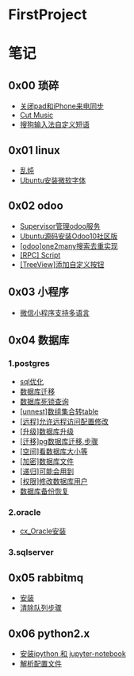# FirstProject

# 笔记

## 0x00 琐碎

* [关闭pad和iPhone来电同步](notebook/trivial/关闭pad和iPhone来电同步.md)
* [Cut Music](py-music/readme.md)
* [搜狗输入法自定义短语](https://gist.github.com/RRRoger/0235138d3ac53357007a864fc4901734)

## 0x01 linux

* [乱炖](notebook/linux/乱炖.md)
* [Ubuntu安装微软字体](notebook/linux/Ubuntu安装微软字体.md)


## 0x02 odoo

* [Supervisor管理odoo服务](notebook/odoo/Supervisor管理odoo服务.md)
* [Ubuntu源码安装Odoo10社区版](notebook/odoo/Ubuntu14.04源码安装Odoo10社区版.md)
* [[odoo]one2many搜索去重实现](notebook/odoo/one2many搜索去重实现.md)
* [[RPC]  Script](odoo_script/rpc-script/rpcodoo.py)
* [[TreeView]添加自定义按钮](https://github.com/RRRoger/odoo_addons/tree/master/tree_view_button)


## 0x03 小程序

*  [微信小程序支持多语言](notebook/weapp/微信小程序支持多语言.md)

## 0x04 数据库

### 1.postgres

* [sql优化](notebook/database/sql优化.md)
* [数据库迁移](notebook/database/postgres/数据库迁移.md)
* [数据库死锁查询](notebook/database/postgres/数据库死锁查询.md)
* [[unnest]数组集合转table](notebook/database/postgres/数组集合转table.md)
* [[远程]允许远程访问配置修改](notebook/database/postgres/允许远程访问配置修改.md)
* [[升级]数据库升级](notebook/database/postgres/数据库升级.md)
* [[迁移]pg数据库迁移,步骤](notebook/database/postgres/pg数据库迁移,步骤.md)
* [[空间]看数据库大小等](notebook/database/postgres/看数据库大小等.md)
* [[加密]数据库文件](notebook/database/postgres/数据库文件.md)
* [[递归]可能会用到](notebook/database/postgres/可能会用到.md)
* [[权限]修改数据库用户](notebook/database/postgres/修改数据库用户.md)
* [数据库备份恢复](notebook/database/postgres/数据库备份恢复.md)

### 2.oracle

* [cx_Oracle安装](notebook/database/oracle/cx_Oracle安装.md)

### 3.sqlserver

## 0x05 rabbitmq

* [安装](notebook/rabbitmq/安装mq.md)
* [清除队列步骤](notebook/rabbitmq/清除队列步骤.md)

## 0x06 python2.x

* [安装ipython 和 jupyter-notebook](notebook/python/安装ipython&jupyter-notebook-python2.md)
* [解析配置文件](other_tools/parse_conf_file/解析配置文件.md)
